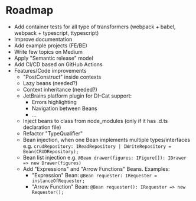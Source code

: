 # Roadmap

- Add container tests for all type of transformers (webpack + babel, webpack + typescript, ttypescript)
- Improve documentation
- Add example projects (FE/BE)
- Write few topics on Medium
- Apply "Semantic release" model
- Add CI/CD based on GitHub Actions
- Features/Code improvements
  - "PostConstruct" inside contexts
  - Lazy beans (needed?)
  - Context inheritance (needed?)
  - JetBrains platform plugin for DI-Cat support:
    - Errors highlighting
    - Navigation between Beans
    - ...
  - Inject beans to class from node_modules (only if it has .d.ts declaration file)
  - Refactor "TypeQualifier"
  - Bean injection, when one Bean implements multiple types/interfaces e.g. `crudRepository: IReadRepository | IWriteRepository = Bean(CRUDRepository);`
  - Bean list injection e.g. `@Bean drawer(figures: IFigure[]): IDrawer => new Drawer(figures)`
  - Add "Expressions" and "Arrow Functions" Beans. Examples:
    -  "Expression" Bean: `@Bean requester: IRequester = instanceOfRequester;`
    - "Arrow Function" Bean: `@Bean requester(): IRequester => new Requester();`
